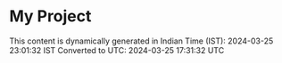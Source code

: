 # My Project

This content is dynamically generated in Indian Time (IST): 2024-03-25 23:01:32 IST
Converted to UTC: 2024-03-25 17:31:32 UTC
